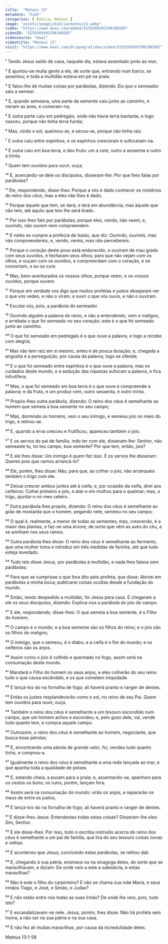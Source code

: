 ```yaml
---
title:  "Mateus 13"
metadate: "hide"
categories: [ Biblia, Mateus ]
image: "assets/images/biblia/mateus13.webp"
video: "https://www.kwai.com/embed/5255569393706396585"
videoID: "5255569393706396585"
videosource: "Kwai"
videotitle: "Mateus 13"
visit: "https://www.kwai.com/@riquegratidao/video/5255569393706396585"
---
```


¹ Tendo Jesus saído de casa, naquele dia, estava assentado junto ao mar;

² E ajuntou-se muita gente a ele, de sorte que, entrando num barco, se assentou; e toda a multidão estava em pé na praia.

³ E falou-lhe de muitas coisas por parábolas, dizendo: Eis que o semeador saiu a semear.

⁴ E, quando semeava, uma parte da semente caiu junto ao caminho, e vieram as aves, e comeram-na;

⁵ E outra parte caiu em pedregais, onde não havia terra bastante, e logo nasceu, porque não tinha terra funda;

⁶ Mas, vindo o sol, queimou-se, e secou-se, porque não tinha raiz.

⁷ E outra caiu entre espinhos, e os espinhos cresceram e sufocaram-na.

⁸ E outra caiu em boa terra, e deu fruto: um a cem, outro a sessenta e outro a trinta.

⁹ Quem tem ouvidos para ouvir, ouça.

¹⁰ E, acercando-se dele os discípulos, disseram-lhe: Por que lhes falas por parábolas?

¹¹ Ele, respondendo, disse-lhes: Porque a vós é dado conhecer os mistérios do reino dos céus, mas a eles não lhes é dado;

¹² Porque àquele que tem, se dará, e terá em abundância; mas àquele que não tem, até aquilo que tem lhe será tirado.

¹³ Por isso lhes falo por parábolas; porque eles, vendo, não veem; e, ouvindo, não ouvem nem compreendem.

¹⁴ E neles se cumpre a profecia de Isaías, que diz: Ouvindo, ouvireis, mas não compreendereis, e, vendo, vereis, mas não percebereis.

¹⁵ Porque o coração deste povo está endurecido, e ouviram de mau grado com seus ouvidos, e fecharam seus olhos; para que não vejam com os olhos, e ouçam com os ouvidos, e compreendam com o coração, e se convertam, e eu os cure.

¹⁶ Mas, bem-aventurados os vossos olhos, porque veem, e os vossos ouvidos, porque ouvem.

¹⁷ Porque em verdade vos digo que muitos profetas e justos desejaram ver o que vós vedes, e não o viram; e ouvir o que vós ouvis, e não o ouviram.

¹⁸ Escutai vós, pois, a parábola do semeador.

¹⁹ Ouvindo alguém a palavra do reino, e não a entendendo, vem o maligno, e arrebata o que foi semeado no seu coração; este é o que foi semeado junto ao caminho.

²⁰ O que foi semeado em pedregais é o que ouve a palavra, e logo a recebe com alegria;

²¹ Mas não tem raiz em si mesmo, antes é de pouca duração; e, chegada a angústia e a perseguição, por causa da palavra, logo se ofende;

²² E o que foi semeado entre espinhos é o que ouve a palavra, mas os cuidados deste mundo, e a sedução das riquezas sufocam a palavra, e fica infrutífera;

²³ Mas, o que foi semeado em boa terra é o que ouve e compreende a palavra; e dá fruto, e um produz cem, outro sessenta, e outro trinta.

²⁴ Propôs-lhes outra parábola, dizendo: O reino dos céus é semelhante ao homem que semeia a boa semente no seu campo;

²⁵ Mas, dormindo os homens, veio o seu inimigo, e semeou joio no meio do trigo, e retirou-se.

²⁶ E, quando a erva cresceu e frutificou, apareceu também o joio.

²⁷ E os servos do pai de família, indo ter com ele, disseram-lhe: Senhor, não semeaste tu, no teu campo, boa semente? Por que tem, então, joio?

²⁸ E ele lhes disse: Um inimigo é quem fez isso. E os servos lhe disseram: Queres pois que vamos arrancá-lo?

²⁹ Ele, porém, lhes disse: Não; para que, ao colher o joio, não arranqueis também o trigo com ele.

³⁰ Deixai crescer ambos juntos até à ceifa; e, por ocasião da ceifa, direi aos ceifeiros: Colhei primeiro o joio, e atai-o em molhos para o queimar; mas, o trigo, ajuntai-o no meu celeiro.

³¹ Outra parábola lhes propôs, dizendo: O reino dos céus é semelhante ao grão de mostarda que o homem, pegando nele, semeou no seu campo;

³² O qual é, realmente, a menor de todas as sementes; mas, crescendo, é a maior das plantas, e faz-se uma árvore, de sorte que vêm as aves do céu, e se aninham nos seus ramos.

³³ Outra parábola lhes disse: O reino dos céus é semelhante ao fermento, que uma mulher toma e introduz em três medidas de farinha, até que tudo esteja levedado.

³⁴ Tudo isto disse Jesus, por parábolas à multidão, e nada lhes falava sem parábolas;

³⁵ Para que se cumprisse o que fora dito pelo profeta, que disse: Abrirei em parábolas a minha boca; publicarei coisas ocultas desde a fundação do mundo.

³⁶ Então, tendo despedido a multidão, foi Jesus para casa. E chegaram a ele os seus discípulos, dizendo: Explica-nos a parábola do joio do campo.

³⁷ E ele, respondendo, disse-lhes: O que semeia a boa semente, é o Filho do homem;

³⁸ O campo é o mundo; e a boa semente são os filhos do reino; e o joio são os filhos do maligno;

³⁹ O inimigo, que o semeou, é o diabo; e a ceifa é o fim do mundo; e os ceifeiros são os anjos.

⁴⁰ Assim como o joio é colhido e queimado no fogo, assim será na consumação deste mundo.

⁴¹ Mandará o Filho do homem os seus anjos, e eles colherão do seu reino tudo o que causa escândalo, e os que cometem iniquidade.

⁴² E lançá-los-ão na fornalha de fogo; ali haverá pranto e ranger de dentes.

⁴³ Então os justos resplandecerão como o sol, no reino de seu Pai. Quem tem ouvidos para ouvir, ouça.

⁴⁴ Também o reino dos céus é semelhante a um tesouro escondido num campo, que um homem achou e escondeu; e, pelo gozo dele, vai, vende tudo quanto tem, e compra aquele campo.

⁴⁵ Outrossim, o reino dos céus é semelhante ao homem, negociante, que busca boas pérolas;

⁴⁶ E, encontrando uma pérola de grande valor, foi, vendeu tudo quanto tinha, e comprou-a.

⁴⁷ Igualmente o reino dos céus é semelhante a uma rede lançada ao mar, e que apanha toda a qualidade de peixes.

⁴⁸ E, estando cheia, a puxam para a praia; e, assentando-se, apanham para os cestos os bons; os ruins, porém, lançam fora.

⁴⁹ Assim será na consumação do mundo: virão os anjos, e separarão os maus de entre os justos,

⁵⁰ E lançá-los-ão na fornalha de fogo; ali haverá pranto e ranger de dentes.

⁵¹ E disse-lhes Jesus: Entendestes todas estas coisas? Disseram-lhe eles: Sim, Senhor.

⁵² E ele disse-lhes: Por isso, todo o escriba instruído acerca do reino dos céus é semelhante a um pai de família, que tira do seu tesouro coisas novas e velhas.

⁵³ E aconteceu que Jesus, concluindo estas parábolas, se retirou dali.

⁵⁴ E, chegando à sua pátria, ensinava-os na sinagoga deles, de sorte que se maravilhavam, e diziam: De onde veio a este a sabedoria, e estas maravilhas?

⁵⁵ Não é este o filho do carpinteiro? E não se chama sua mãe Maria, e seus irmãos Tiago, e José, e Simão, e Judas?

⁵⁶ E não estão entre nós todas as suas irmãs? De onde lhe veio, pois, tudo isto?

⁵⁷ E escandalizavam-se nele. Jesus, porém, lhes disse: Não há profeta sem honra, a não ser na sua pátria e na sua casa.

⁵⁸ E não fez ali muitas maravilhas, por causa da incredulidade deles. 



Mateus 13:1-58